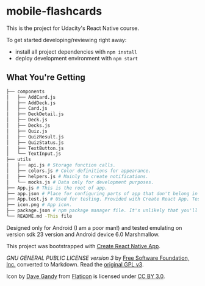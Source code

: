 # mobile-flashcards

This is the project for Udacity's React Native course.

To get started developing/reviewing right away:

* install all project dependencies with `npm install`
* deploy development environment with `npm start`

## What You're Getting
```bash
├── components
│   ├── AddCard.js
│   ├── AddDeck.js
│   ├── Card.js
│   ├── DeckDetail.js
│   ├── Deck.js
│   ├── Decks.js
│   ├── Quiz.js
│   ├── QuizResult.js
│   ├── QuizStatus.js
│   ├── TextButton.js
│   └── TextInput.js
├── utils
│   ├── api.js # Storage function calls.
│   ├── colors.js # Color definitions for appearance.
│   ├── helpers.js # Mainly to create notifications.
│   └── mocks.js # Data only for development purposes.
├── App.js # This is the root of app.
├── app.json # Place for configuring parts of app that don't belong in code.
├── App.test.js # Used for testing. Provided with Create React App. Testing is encouraged, but not required.
├── icon.png # App icon.
├── package.json # npm package manager file. It's unlikely that you'll need to modify this.
└── README.md -This file
```

Designed only for Android (I am a poor man!) and tested emulating on version sdk 23 version and Android device 6.0 Marshmallow.

This project was bootstrapped with [Create React Native App](https://github.com/react-community/create-react-native-app).

*GNU GENERAL PUBLIC LICENSE version 3* by [Free Software Foundation, Inc.](http://fsf.org/) converted to Markdown. Read the [original GPL v3](http://www.gnu.org/licenses/).

Icon by <a href="https://www.flaticon.com/authors/dave-gandy">Dave Gandy</a> from <a href="http://www.flaticon.com/">Flaticon</a> is licensed under <a href="http://creativecommons.org/licenses/by/3.0/" title="Creative Commons BY 3.0">CC BY 3.0</a>.